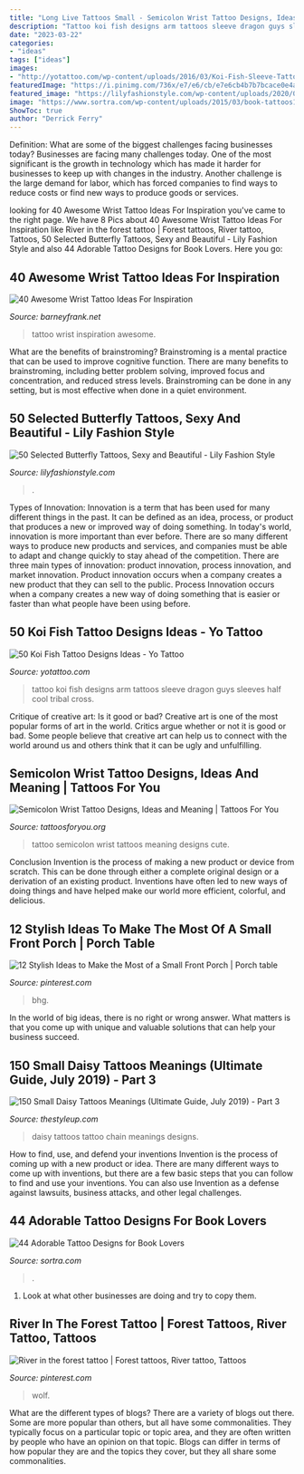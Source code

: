```yaml
---
title: "Long Live Tattoos Small - Semicolon Wrist Tattoo Designs, Ideas And Meaning"
description: "Tattoo koi fish designs arm tattoos sleeve dragon guys sleeves half cool tribal cross"
date: "2023-03-22"
categories:
- "ideas"
tags: ["ideas"]
images:
- "http://yotattoo.com/wp-content/uploads/2016/03/Koi-Fish-Sleeve-Tattoo-Designs.jpg"
featuredImage: "https://i.pinimg.com/736x/e7/e6/cb/e7e6cb4b7b7bcace0e4a96964618c6dd.jpg"
featured_image: "https://lilyfashionstyle.com/wp-content/uploads/2020/03/42-1.jpg"
image: "https://www.sortra.com/wp-content/uploads/2015/03/book-tattoos16.jpg"
ShowToc: true
author: "Derrick Ferry"
---
```



Definition: What are some of the biggest challenges facing businesses today?
Businesses are facing many challenges today. One of the most significant is the growth in technology which has made it harder for businesses to keep up with changes in the industry. Another challenge is the large demand for labor, which has forced companies to find ways to reduce costs or find new ways to produce goods or services.

	

		
looking for 40 Awesome Wrist Tattoo Ideas For Inspiration you've came to the right page. We have 8 Pics about 40 Awesome Wrist Tattoo Ideas For Inspiration like River in the forest tattoo | Forest tattoos, River tattoo, Tattoos, 50 Selected Butterfly Tattoos, Sexy and Beautiful - Lily Fashion Style and also 44 Adorable Tattoo Designs for Book Lovers. Here you go:
		
    
## 40 Awesome Wrist Tattoo Ideas For Inspiration

<img loading=lazy src="http://www.barneyfrank.net/wp-content/uploads/2015/06/40-Awesome-Wrist-Tattoo-Ideas-For-Inspiration-28.jpg" onerror="this.onerror=null;this.src='https://tse1.mm.bing.net/th?id=OIP.4ClczyiycW77AyfWq8p07wHaLH&amp;pid=15.1';" alt="40 Awesome Wrist Tattoo Ideas For Inspiration">

_Source: barneyfrank.net_

>tattoo wrist inspiration awesome. 

	

What are the benefits of brainstroming?
Brainstroming is a mental practice that can be used to improve cognitive function. There are many benefits to brainstroming, including better problem solving, improved focus and concentration, and reduced stress levels. Brainstroming can be done in any setting, but is most effective when done in a quiet environment.

    
## 50 Selected Butterfly Tattoos, Sexy And Beautiful - Lily Fashion Style

<img loading=lazy src="https://lilyfashionstyle.com/wp-content/uploads/2020/03/42-1.jpg" onerror="this.onerror=null;this.src='https://tse1.mm.bing.net/th?id=OIP.8vO2Y81ozbV0R1HEm50yDQHaKg&amp;pid=15.1';" alt="50 Selected Butterfly Tattoos, Sexy and Beautiful - Lily Fashion Style">

_Source: lilyfashionstyle.com_

>. 

	

Types of Innovation:
Innovation is a term that has been used for many different things in the past. It can be defined as an idea, process, or product that produces a new or improved way of doing something. In today's world, innovation is more important than ever before. There are so many different ways to produce new products and services, and companies must be able to adapt and change quickly to stay ahead of the competition. 
There are three main types of innovation: product innovation, process innovation, and market innovation. Product innovation occurs when a company creates a new product that they can sell to the public. Process Innovation occurs when a company creates a new way of doing something that is easier or faster than what people have been using before.

    
## 50 Koi Fish Tattoo Designs Ideas - Yo Tattoo

<img loading=lazy src="http://yotattoo.com/wp-content/uploads/2016/03/Koi-Fish-Sleeve-Tattoo-Designs.jpg" onerror="this.onerror=null;this.src='https://tse4.mm.bing.net/th?id=OIP.CDek_VwffXo1XKDznAhUEQHaJ4&amp;pid=15.1';" alt="50 Koi Fish Tattoo Designs Ideas - Yo Tattoo">

_Source: yotattoo.com_

>tattoo koi fish designs arm tattoos sleeve dragon guys sleeves half cool tribal cross. 

	

Critique of creative art: Is it good or bad?
Creative art is one of the most popular forms of art in the world. Critics argue whether or not it is good or bad. Some people believe that creative art can help us to connect with the world around us and others think that it can be ugly and unfulfilling.

    
## Semicolon Wrist Tattoo Designs, Ideas And Meaning | Tattoos For You

<img loading=lazy src="https://www.tattoosforyou.org/wp-content/uploads/2017/10/Semicolon-Tattoo-on-Wrist.jpg" onerror="this.onerror=null;this.src='https://tse1.mm.bing.net/th?id=OIP.C7lulx7_T7rDlbFVada9KwHaJ5&amp;pid=15.1';" alt="Semicolon Wrist Tattoo Designs, Ideas and Meaning | Tattoos For You">

_Source: tattoosforyou.org_

>tattoo semicolon wrist tattoos meaning designs cute. 

	

Conclusion
Invention is the process of making a new product or device from scratch. This can be done through either a complete original design or a derivation of an existing product. Inventions have often led to new ways of doing things and have helped make our world more efficient, colorful, and delicious.

    
## 12 Stylish Ideas To Make The Most Of A Small Front Porch | Porch Table

<img loading=lazy src="https://i.pinimg.com/736x/5a/8d/7a/5a8d7a4df70978d49a7bfee28107960a.jpg" onerror="this.onerror=null;this.src='https://tse1.mm.bing.net/th?id=OIP.ejnN38IBtgKafxtxO7ts0AHaLH&amp;pid=15.1';" alt="12 Stylish Ideas to Make the Most of a Small Front Porch | Porch table">

_Source: pinterest.com_

>bhg. 

	

In the world of big ideas, there is no right or wrong answer. What matters is that you come up with unique and valuable solutions that can help your business succeed.

    
## 150 Small Daisy Tattoos Meanings (Ultimate Guide, July 2019) - Part 3

<img loading=lazy src="https://thestyleup.com/wp-content/uploads/2015/03/daisy-chain-600x801.jpg" onerror="this.onerror=null;this.src='https://tse1.mm.bing.net/th?id=OIP.se3vbgxpXsJOqkgoTCvJpgHaJ4&amp;pid=15.1';" alt="150 Small Daisy Tattoos Meanings (Ultimate Guide, July 2019) - Part 3">

_Source: thestyleup.com_

>daisy tattoos tattoo chain meanings designs. 

	

How to find, use, and defend your inventions
Invention is the process of coming up with a new product or idea. There are many different ways to come up with inventions, but there are a few basic steps that you can follow to find and use your inventions. You can also use Invention as a defense against lawsuits, business attacks, and other legal challenges.

    
## 44 Adorable Tattoo Designs For Book Lovers

<img loading=lazy src="https://www.sortra.com/wp-content/uploads/2015/03/book-tattoos16.jpg" onerror="this.onerror=null;this.src='https://tse1.mm.bing.net/th?id=OIP.88QmVkaV0op8gam7c03rjwHaJ4&amp;pid=15.1';" alt="44 Adorable Tattoo Designs for Book Lovers">

_Source: sortra.com_

>. 

	

1. Look at what other businesses are doing and try to copy them.

    
## River In The Forest Tattoo | Forest Tattoos, River Tattoo, Tattoos

<img loading=lazy src="https://i.pinimg.com/736x/e7/e6/cb/e7e6cb4b7b7bcace0e4a96964618c6dd.jpg" onerror="this.onerror=null;this.src='https://tse2.mm.bing.net/th?id=OIP.keo6wEyRs3aGoj4azSp2LwHaJ3&amp;pid=15.1';" alt="River in the forest tattoo | Forest tattoos, River tattoo, Tattoos">

_Source: pinterest.com_

>wolf. 

	

What are the different types of blogs?
There are a variety of blogs out there. Some are more popular than others, but all have some commonalities. They typically focus on a particular topic or topic area, and they are often written by people who have an opinion on that topic. Blogs can differ in terms of how popular they are and the topics they cover, but they all share some commonalities.

